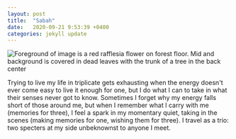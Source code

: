 ```yaml
---
layout: post
title:  "Sabah"
date:   2020-09-21 9:53:39 +0400
categories: jekyll update
---
```

<img src="//images.weserv.nl/?url=havemapswill.travel/img/2020-09-21-sabah.jpg&&w=500h=400&dpr=3" alt="Foreground of image is a red rafflesia flower on forest floor. Mid and background is covered in dead leaves with the trunk of a tree in the back center">

Trying to live my life in triplicate gets exhausting when the energy doesn't ever come easy to live it enough for one, but I do what I can to take in what their senses never got to know. Sometimes I forget why my energy falls short of those around me, but when I remember what I carry with me (memories for three), I feel a spark in my momentary quiet, taking in the scenes (making memories for one, wishing them for three). I travel as a trio: two specters at my side unbeknownst to anyone I meet.
